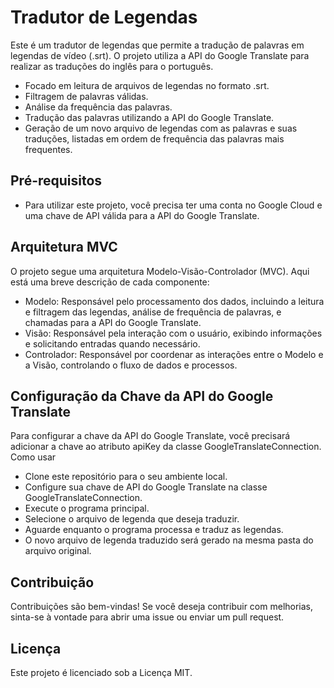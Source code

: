 # Tradutor de Legendas

Este é um tradutor de legendas que permite a tradução de palavras em legendas de vídeo (.srt). O projeto utiliza a API do Google Translate para realizar as traduções do inglês para o português.

* Focado em leitura de arquivos de legendas no formato .srt.
* Filtragem de palavras válidas.
* Análise da frequência das palavras.
* Tradução das palavras utilizando a API do Google Translate.
* Geração de um novo arquivo de legendas com as palavras e suas traduções, listadas em ordem de frequência das palavras mais frequentes.

## Pré-requisitos
* Para utilizar este projeto, você precisa ter uma conta no Google Cloud e uma chave de API válida para a API do Google Translate.

## Arquitetura MVC
O projeto segue uma arquitetura Modelo-Visão-Controlador (MVC). 
Aqui está uma breve descrição de cada componente:
* Modelo: Responsável pelo processamento dos dados, incluindo a leitura e filtragem das legendas, análise de frequência de palavras, e chamadas para a API do Google Translate.
* Visão: Responsável pela interação com o usuário, exibindo informações e solicitando entradas quando necessário.
* Controlador: Responsável por coordenar as interações entre o Modelo e a Visão, controlando o fluxo de dados e processos.

## Configuração da Chave da API do Google Translate
Para configurar a chave da API do Google Translate, você precisará adicionar a chave ao atributo apiKey da classe GoogleTranslateConnection.
Como usar
* Clone este repositório para o seu ambiente local.
* Configure sua chave de API do Google Translate na classe GoogleTranslateConnection.
* Execute o programa principal.
* Selecione o arquivo de legenda que deseja traduzir.
* Aguarde enquanto o programa processa e traduz as legendas.
* O novo arquivo de legenda traduzido será gerado na mesma pasta do arquivo original.

## Contribuição
Contribuições são bem-vindas! Se você deseja contribuir com melhorias, sinta-se à vontade para abrir uma issue ou enviar um pull request.

## Licença
Este projeto é licenciado sob a Licença MIT.
